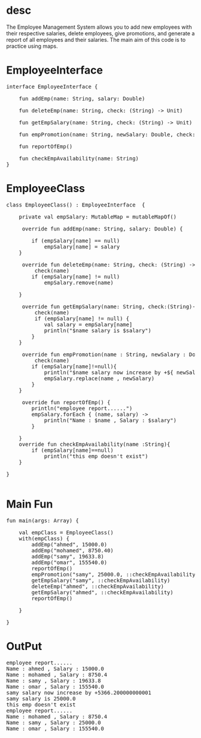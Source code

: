 # desc
The Employee Management System allows you to add new employees with their respective salaries, delete employees, give promotions, and generate a report of all employees and their salaries. The main aim of this code is to practice using maps.

# EmployeeInterface 
<pre>
interface EmployeeInterface {

    fun addEmp(name: String, salary: Double)

    fun deleteEmp(name: String, check: (String) -> Unit)

    fun getEmpSalary(name: String, check: (String) -> Unit)

    fun empPromotion(name: String, newSalary: Double, check: (String) -> Unit)

    fun reportOfEmp()

    fun checkEmpAvailability(name: String)
}
</pre>

# EmployeeClass 
<pre>
class EmployeeClass() : EmployeeInterface  {

    private val empSalary: MutableMap<String, Double> = mutableMapOf()

     override fun addEmp(name: String, salary: Double) {

        if (empSalary[name] == null)
            empSalary[name] = salary
    }

     override fun deleteEmp(name: String, check: (String) -> Unit){
         check(name)
        if (empSalary[name] != null)
            empSalary.remove(name)

    }

     override fun getEmpSalary(name: String, check:(String)->Unit) {
         check(name)
         if (empSalary[name] != null) {
            val salary = empSalary[name]
            println("$name salary is $salary")
        }
    }

     override fun empPromotion(name : String, newSalary : Double, check: (String) -> Unit){
         check(name)
        if (empSalary[name]!=null){
            println("$name salary now increase by +${ newSalary - empSalary[name]!!} ")
            empSalary.replace(name , newSalary)
        }
    }

     override fun reportOfEmp() {
        println("employee report......")
        empSalary.forEach { (name, salary) ->
            println("Name : $name , Salary : $salary")
        }

    }
    override fun checkEmpAvailability(name :String){
        if (empSalary[name]==null)
            println("this emp doesn't exist")
    }

}

</pre>

# Main Fun 
<pre>
fun main(args: Array<String>) {

    val empClass = EmployeeClass()
    with(empClass) {
        addEmp("ahmed", 15000.0)
        addEmp("mohamed", 8750.40)
        addEmp("samy", 19633.8)
        addEmp("omar", 155540.0)
        reportOfEmp()
        empPromotion("samy", 25000.0, ::checkEmpAvailability)
        getEmpSalary("samy", ::checkEmpAvailability)
        deleteEmp("ahmed", ::checkEmpAvailability)
        getEmpSalary("ahmed", ::checkEmpAvailability)
        reportOfEmp()

    }

}
</pre>

# OutPut 
<pre>
employee report......
Name : ahmed , Salary : 15000.0
Name : mohamed , Salary : 8750.4
Name : samy , Salary : 19633.8
Name : omar , Salary : 155540.0
samy salary now increase by +5366.200000000001 
samy salary is 25000.0
this emp doesn't exist
employee report......
Name : mohamed , Salary : 8750.4
Name : samy , Salary : 25000.0
Name : omar , Salary : 155540.0
</pre>
